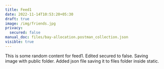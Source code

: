 ```yaml
---
title: Feed1
date: 2022-11-14T10:53:20+05:30
draft: true
image: /img/friends.jpg
privacy:
  secured: false
manual_doc: files/bay-allocation.postman_collection.json
visible: true
---
```


This is some random content for feed1.
Edited secured to false.
Saving image with public folder.
Added json file saving it to files folder inside static.